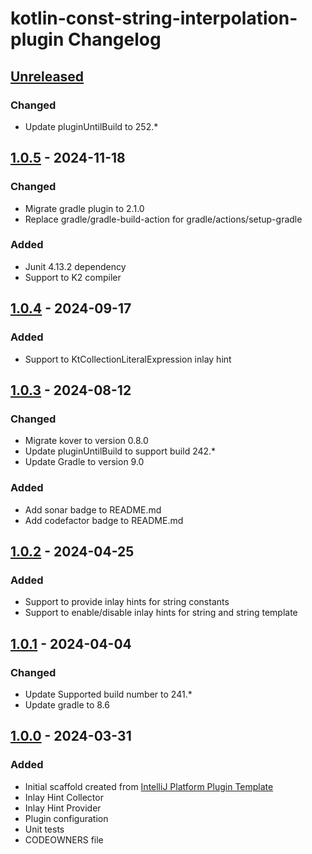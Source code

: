 <!-- Keep a Changelog guide -> https://keepachangelog.com -->

# kotlin-const-string-interpolation-plugin Changelog

## [Unreleased]

### Changed
- Update pluginUntilBuild to 252.*

## [1.0.5] - 2024-11-18

### Changed

- Migrate gradle plugin to 2.1.0
- Replace gradle/gradle-build-action for gradle/actions/setup-gradle

### Added

- Junit 4.13.2 dependency
- Support to K2 compiler

## [1.0.4] - 2024-09-17

### Added

- Support to KtCollectionLiteralExpression inlay hint

## [1.0.3] - 2024-08-12

### Changed

- Migrate kover to version 0.8.0
- Update pluginUntilBuild to support build 242.*
- Update Gradle to version 9.0

### Added

- Add sonar badge to README.md
- Add codefactor badge to README.md

## [1.0.2] - 2024-04-25

### Added

- Support to provide inlay hints for string constants
- Support to enable/disable inlay hints for string and string template

## [1.0.1] - 2024-04-04

### Changed

- Update Supported build number to 241.* 
- Update gradle to 8.6

## [1.0.0] - 2024-03-31

### Added

- Initial scaffold created from [IntelliJ Platform Plugin Template](https://github.com/JetBrains/intellij-platform-plugin-template)
- Inlay Hint Collector
- Inlay Hint Provider
- Plugin configuration
- Unit tests
- CODEOWNERS file

[Unreleased]: https://github.com/andrelmv/kotlin-const-string-interpolation-plugin/compare/v1.0.5...HEAD
[1.0.5]: https://github.com/andrelmv/kotlin-const-string-interpolation-plugin/compare/v1.0.4...v1.0.5
[1.0.4]: https://github.com/andrelmv/kotlin-const-string-interpolation-plugin/compare/v1.0.3...v1.0.4
[1.0.3]: https://github.com/andrelmv/kotlin-const-string-interpolation-plugin/compare/v1.0.2...v1.0.3
[1.0.2]: https://github.com/andrelmv/kotlin-const-string-interpolation-plugin/compare/v1.0.1...v1.0.2
[1.0.1]: https://github.com/andrelmv/kotlin-const-string-interpolation-plugin/compare/v1.0.0...v1.0.1
[1.0.0]: https://github.com/andrelmv/kotlin-const-string-interpolation-plugin/commits/v1.0.0
